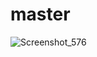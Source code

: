 # master
![Screenshot_576](https://user-images.githubusercontent.com/60678974/189060826-7b2312e2-3557-4b78-96db-8108b3405cab.png)
